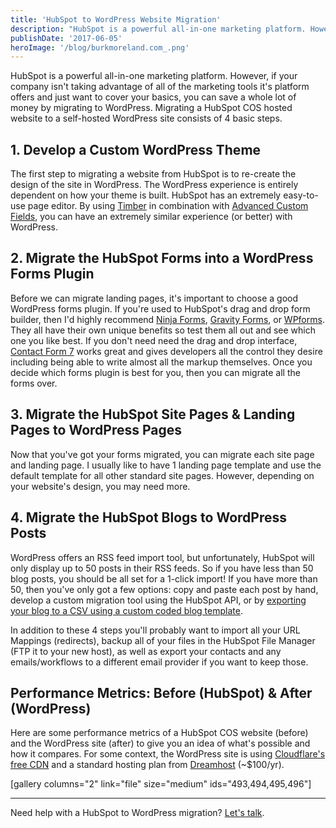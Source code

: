 ```yaml
---
title: 'HubSpot to WordPress Website Migration'
description: "HubSpot is a powerful all-in-one marketing platform. However, if your company isn't taking advantage of all of the marketing tools it's platform offers and just want to cover your basics, you can save a whole lot of money by migrating to WordPress. Migrating a HubSpot COS hosted website to a self-hosted WordPress site consists of 4 basic steps."
publishDate: '2017-06-05'
heroImage: '/blog/burkmoreland.com_.png'
---
```


HubSpot is a powerful all-in-one marketing platform. However, if your company isn't taking advantage of all of the marketing tools it's platform offers and just want to cover your basics, you can save a whole lot of money by migrating to WordPress. Migrating a HubSpot COS hosted website to a self-hosted WordPress site consists of 4 basic steps.

## 1\. Develop a Custom WordPress Theme

The first step to migrating a website from HubSpot is to re-create the design of the site in WordPress. The WordPress experience is entirely dependent on how your theme is built. HubSpot has an extremely easy-to-use page editor. By using [Timber](http://timber.github.io/timber/) in combination with [Advanced Custom Fields](https://www.advancedcustomfields.com/), you can have an extremely similar experience (or better) with WordPress.

## 2\. Migrate the HubSpot Forms into a WordPress Forms Plugin

Before we can migrate landing pages, it's important to choose a good WordPress forms plugin. If you're used to HubSpot's drag and drop form builder, then I'd highly recommend [Ninja Forms](https://ninjaforms.com/), [Gravity Forms](http://www.gravityforms.com/), or [WPforms](https://wpforms.com/). They all have their own unique benefits so test them all out and see which one you like best. If you don't need need the drag and drop interface, [Contact Form 7](https://contactform7.com/) works great and gives developers all the control they desire including being able to write almost all the markup themselves. Once you decide which forms plugin is best for you, then you can migrate all the forms over.

## 3\. Migrate the HubSpot Site Pages & Landing Pages to WordPress Pages

Now that you've got your forms migrated, you can migrate each site page and landing page. I usually like to have 1 landing page template and use the default template for all other standard site pages. However, depending on your website's design, you may need more.

## 4\. Migrate the HubSpot Blogs to WordPress Posts

WordPress offers an RSS feed import tool, but unfortunately, HubSpot will only display up to 50 posts in their RSS feeds. So if you have less than 50 blog posts, you should be all set for a 1-click import! If you have more than 50, then you've only got a few options: copy and paste each post by hand, develop a custom migration tool using the HubSpot API, or by [exporting your blog to a CSV using a custom coded blog template](https://www.bluleadz.com/blog/how-to-export-a-hubspot-blog).

In addition to these 4 steps you'll probably want to import all your URL Mappings (redirects), backup all of your files in the HubSpot File Manager (FTP it to your new host), as well as export your contacts and any emails/workflows to a different email provider if you want to keep those.

## Performance Metrics: Before (HubSpot) & After (WordPress)

Here are some performance metrics of a HubSpot COS website (before) and the WordPress site (after) to give you an idea of what's possible and how it compares. For some context, the WordPress site is using [Cloudflare's free CDN](https://www.cloudflare.com/) and a standard hosting plan from [Dreamhost](https://www.dreamhost.com/r.cgi?1029607) (~$100/yr).

\[gallery columns="2" link="file" size="medium" ids="493,494,495,496"\]

---

Need help with a HubSpot to WordPress migration? [Let's talk](https://stefenphelps.com/hire-me/).
